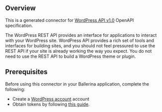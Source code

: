 ## Overview
This is a generated connector for [WordPress API v1.0](https://developer.wordpress.org/rest-api/) OpenAPI specification. 

The WordPress REST API provides an interface for applications to interact with your WordPress site. WordPress API provides a rich set of tools and interfaces for building sites, and you should not feel pressured to use the REST API if your site is already working the way you expect. You do not need to use the REST API to build a WordPress theme or plugin.

## Prerequisites

Before using this connector in your Ballerina application, complete the following:

* Create a [WordPress account](https://login.wordpress.org/register) account
* Obtain tokens by following [this guide](https://developer.wordpress.org/rest-api/using-the-rest-api/authentication/).